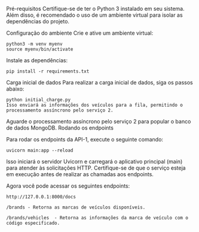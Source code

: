 Pré-requisitos
Certifique-se de ter o Python 3 instalado em seu sistema. Além disso, é recomendado o uso de um ambiente virtual para isolar as dependências do projeto.

Configuração do ambiente
Crie e ative um ambiente virtual:
```
python3 -m venv myenv
source myenv/bin/activate

```
Instale as dependências:
```
pip install -r requirements.txt
```
Carga inicial de dados
Para realizar a carga inicial de dados, siga os passos abaixo:

``` Execute o comando para enviar os dados para a fila do serviço 2:
python initial_charge.py
Isso enviará as informações dos veículos para a fila, permitindo o processamento assíncrono pelo serviço 2.
```
Aguarde o processamento assíncrono pelo serviço 2 para popular o banco de dados MongoDB.
Rodando os endpoints

Para rodar os endpoints da API-1, execute o seguinte comando:

```
uvicorn main:app --reload
```
Isso iniciará o servidor Uvicorn e carregará o aplicativo principal (main) para atender às solicitações HTTP. Certifique-se de que o serviço esteja em execução antes de realizar as chamadas aos endpoints.

Agora você pode acessar os seguintes endpoints:

````
http://127.0.0.1:8000/docs
````
```
/brands - Retorna as marcas de veículos disponíveis.

/brands/vehicles  - Retorna as informações da marca de veículo com o código especificado.
```